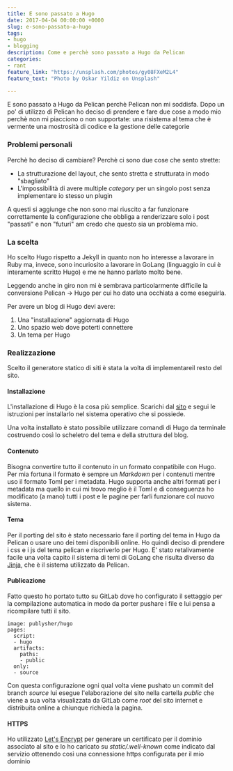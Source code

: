 ```yaml
---
title: E sono passato a Hugo
date: 2017-04-04 00:00:00 +0000
slug: e-sono-passato-a-hugo
tags:
- hugo
- blogging
description: Come e perchè sono passato a Hugo da Pelican
categories:
- rant
feature_link: "https://unsplash.com/photos/gy08FXeM2L4"
feature_text: "Photo by Oskar Yildiz on Unsplash"

---
```

E sono passato a Hugo da Pelican perchè Pelican non mi soddisfa.
Dopo un po' di utilizzo di Pelican ho deciso di prendere e fare due cose a modo mio perchè non mi piacciono o non supportate: una risistema al tema che è vermente una mostrosità di codice e la gestione delle categorie

<!-- more -->

### Problemi personali
Perchè ho deciso di cambiare? Perchè ci sono due cose che sento strette:

 - La strutturazione del layout, che sento stretta e strutturata in modo "sbagliato"
 - L'impossibilità di avere multiple _category_ per un singolo post senza implementare io stesso un plugin

A questi si aggiunge che non sono mai riuscito a far funzionare correttamente la configurazione che obbliga a renderizzare solo i post "passati" e non "futuri" am credo che questo sia un problema mio.

### La scelta
Ho scelto Hugo rispetto a Jekyll in quanto non ho interesse a lavorare in Ruby ma, invece, sono incuriosito a lavorare in GoLang (linguaggio in cui è interamente scritto Hugo) e me ne hanno parlato molto bene.

Leggendo anche in giro non mi è sembrava particolarmente difficile la conversione Pelican -> Hugo per cui ho dato una occhiata a come eseguirla.

Per avere un blog di Hugo devi avere:

  1. Una "installazione" aggiornata di Hugo
  2. Uno spazio web dove poterti connettere
  3. Un tema per Hugo

### Realizzazione

Scelto il generatore statico di siti è stata la volta di implementareil resto del sito.

#### Installazione

L'installazione di Hugo è la cosa più semplice. Scarichi dal [sito](https://gohugo.io/) e segui le istruzioni per installarlo nel sistema operativo che si possiede.

Una volta installato è stato possibile utilizzare comandi di Hugo da terminale costruendo così lo scheletro del tema e della struttura del blog.


#### Contenuto

Bisogna convertire tutto il contenuto in un formato conpatibile con Hugo. Per mia fortuna il formato è sempre un _Markdown_ per i contenuti mentre uso il formato Toml per i metadata. Hugo supporta anche altri formati per i metadata ma quello in cui mi trovo meglio è il Toml e di conseguenza ho modificato (a mano) tutti i post e le pagine per farli funzionare col nuovo sistema.


#### Tema
Per il porting del sito è stato necessario fare il porting del tema in Hugo da Pelican o usare uno dei temi disponibili online.
Ho quindi deciso di prendere i css e i js del tema pelican e riscriverlo per Hugo. E' stato retalivamente facile una volta capito il sistema di temi di GoLang che risulta diverso da [Jinja](http://jinja.pocoo.org/), che è il sistema utilizzato da Pelican.

#### Publicazione
Fatto questo ho portato tutto su GitLab dove ho configurato il settaggio per la compilazione automatica in modo da porter pushare i file e lui pensa a ricompilare tutti il sito.

    image: publysher/hugo
    pages:
      script:
      - hugo
      artifacts:
        paths:
        - public
      only:
      - source

Con questa configurazione ogni qual volta viene pushato un commit del branch _source_ lui esegue l'elaborazione del sito nella cartella _public_ che viene a sua volta visualizzata da GitLab come _root_ del sito internet e distribuita online a chiunque richieda la pagina.

#### HTTPS
Ho utilizzato [Let's Encrypt](https://letsencrypt.org/) per generare un certificato per il dominio associato al sito e lo ho caricato su _static/.well-known_ come indicato dal servizio ottenendo così una connessione https configurata per il mio dominio
